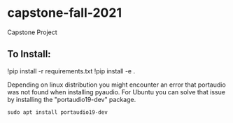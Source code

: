 # capstone-fall-2021
Capstone Project

## To Install:

!pip install -r requirements.txt
!pip install -e .

Depending on linux distribution you might encounter an error that portaudio was not found when installing pyaudio. For Ubuntu you can solve that issue by installing the "portaudio19-dev" package.

`sudo apt install portaudio19-dev`
